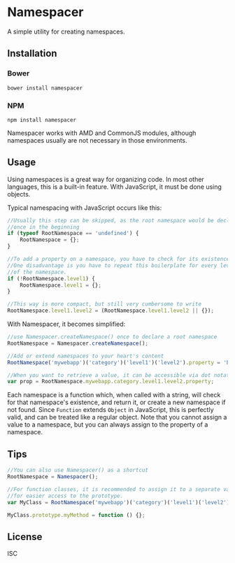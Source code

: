 Namespacer
==========

A simple utility for creating namespaces.

Installation
------------

### Bower

```
bower install namespacer
```

### NPM

```
npm install namespacer
```

Namespacer works with AMD and CommonJS modules, although namespaces usually are
not necessary in those environments.

Usage
-----

Using namespaces is a great way for organizing code. In most other languages,
this is a built-in feature. With JavaScript, it must be done using objects.

Typical namespacing with JavaScript occurs like this:

```js
//Usually this step can be skipped, as the root namespace would be declared
//once in the beginning
if (typeof RootNamespace == 'undefined') {
    RootNamespace = {};
}

//To add a property on a namespace, you have to check for its existence first
//One disadvantage is you have to repeat this boilerplate for every level 
//of the namespace.
if (!RootNamespace.level1) {
    RootNamespace.level1 = {};
}

//This way is more compact, but still very cumbersome to write
RootNamespace.level1.level2 = (RootNamespace.level1.level2 || {});
```

With Namespacer, it becomes simplified:

```js
//use Namespacer.createNamespace() once to declare a root namespace
RootNamespace = Namespacer.createNamespace();

//Add or extend namespaces to your heart's content
RootNamespace('mywebapp')('category')('level1')('level2').property = 'blah';

//When you want to retrieve a value, it can be accessible via dot notation
var prop = RootNamespace.mywebapp.category.level1.level2.property;
```

Each namespace is a function which, when called with a string, will check for that
namespace's existence, and return it, or create a new namespace if not found.
Since `Function` extends `Object` in JavaScript, this is perfectly valid, and can be
treated like a regular object. Note that you cannot assign a value to a namespace,
but you can always assign to the property of a namespace.

Tips
----

```js
//You can also use Namespacer() as a shortcut
RootNamespace = Namespacer();

//For function classes, it is recommended to assign it to a separate variable
//for easier access to the prototype.
var MyClass = RootNamespace('mywebapp')('category')('level1')('level2').MyClass = function(){};

MyClass.prototype.myMethod = function () {};
```

License
-------

ISC

